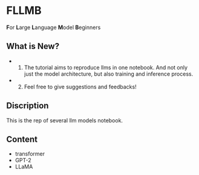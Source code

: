 # FLLMB
**F**or **L**arge **L**anguage **M**odel **B**eginners

## What is New?
- 1. The tutorial aims to reproduce llms in one notebook. And not only just the model architecture, but also training and inference process.
- 2. Feel free to give suggestions and feedbacks!
  

## Discription
This is the rep of several llm models notebook.

## Content
- transformer
- GPT-2
- LLaMA